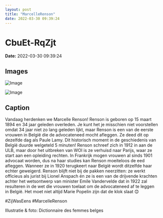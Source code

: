 ```yaml
---
layout: post
title: "MarcelleRenson"
date: 2022-03-30 09:39:24
---
```


# CbuEt-RqZjt

**Date:** 2022-03-30 09:39:24

## Images

![Image](/zij.was.eens/images/CbuEt-RqZjt_0.jpg)

![Image](/zij.was.eens/images/CbuEt-RqZjt_1.jpg)

## Caption

Vandaag herdenken we Marcelle Renson! Renson is geboren op 15 maart 1894 en 34 jaar geleden overleden. Je kunt het je misschien niet voorstellen omdat 34 jaar niet zo lang geleden lijkt, maar Renson is een van de eerste vrouwen in België die de advocateneed mocht afleggen. Ze deed dit op dezelfde dag als Paule Lamy. Dit historisch moment in de geschiedenis van België duurde welgeteld 5 minuten! 
Renson schreef zich in 1912 in aan de ULB, maar door het uitbreken van WOI is ze verhuisd naar Parijs, waar ze start aan een opleiding rechten. In Frankrijk mogen vrouwen al sinds 1901 advocaat worden, dus na haar studies kan Renson moeiteloos de eed afleggen. Wanneer ze in 1920 terugkeert naar België wordt ditzelfde haar echter geweigerd. Renson blijft niet bij de pakken neerzitten: ze werkt officieus als jurist bij Lionel Anspach én ze is een van de drijvende krachten achter het wetsontwerp van minister Emile Vandervelde dat in 1922 zal resulteren in de wet die vrouwen toelaat om de advocateneed af te leggen in België. Het moet niet altijd Marie Popelin zijn dat de klok slaat 😊

#ZijWasEens #MarcelleRenson

Illustratie & foto: Dictionnaire des femmes belges


